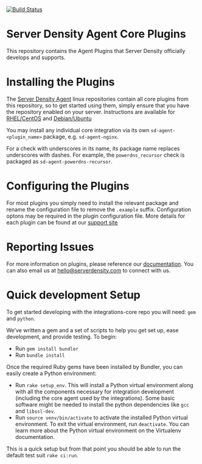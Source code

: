 [![Build Status](https://travis-ci.org/serverdensity/sd-agent-core-plugins.svg?branch=master)](https://travis-ci.org/serverdensity/sd-agent-core-plugins)
<!---[![Build status](https://ci.appveyor.com/api/projects/status/?svg=true)](https://ci.appveyor.com/project/)-->
# Server Density Agent Core Plugins

This repository contains the Agent Plugins that Server Density officially develops and supports.

# Installing the Plugins

The [Server Density Agent](https://github.com/serverdensity/sd-agent) linux repositories contain all core plugins from this repository, so to get started using them, simply ensure that you have the repository enabled on your server. Instructions are available for [RHEL/CentOS](https://support.serverdensity.com/hc/en-us/articles/212729448-CentOS-Red-Hat-servers) and [Debian/Ubuntu](https://support.serverdensity.com/hc/en-us/articles/213334967-Debian-Ubuntu-servers)

You may install any individual core integration via its own `sd-agent-<plugin_name>` package, e.g. `sd-agent-nginx`.

For a check with underscores in its name, its package name replaces underscores with dashes. For example, the `powerdns_recursor` check is packaged as `sd-agent-powerdns-recursor`.

# Configuring the Plugins

For most plugins you simply need to install the relevant package and rename the configuration file to remove the `.example` suffix. Configuration optons may be required in the plugin configuration file. More details for each plugin can be found at our [support site](https://support.serverdensity.com/hc/)

# Reporting Issues

For more information on plugins, please reference our [documentation](http://support.serverdensity.com). You can also email us at [hello@serverdensity.com](mailto:hello@serverdensity.com) to connect with us.

# Quick development Setup

To get started developing with the integrations-core repo you will need: `gem` and `python`.

We’ve written a gem and a set of scripts to help you get set up, ease development, and provide testing. To begin:

- Run `gem install bundler`
- Run `bundle install`

Once the required Ruby gems have been installed by Bundler, you can easily create a Python environment:

- Run `rake setup_env`. This will install a Python virtual environment along
  with all the components necessary for integration development (including the
  core agent used by the integrations). Some basic software might be needed to
  install the python dependencies like `gcc` and `libssl-dev`.
- Run `source venv/bin/activate` to activate the installed Python virtual
  environment. To exit the virtual environment, run `deactivate`. You can learn
  more about the Python virtual environment on the Virtualenv documentation.

This is a quick setup but from that point you should be able to run the default test suit `rake ci:run`.
